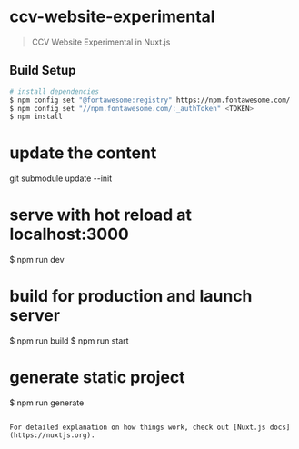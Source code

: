 # ccv-website-experimental

> CCV Website Experimental in Nuxt.js

## Build Setup

```bash
# install dependencies
$ npm config set "@fortawesome:registry" https://npm.fontawesome.com/
$ npm config set "//npm.fontawesome.com/:_authToken" <TOKEN>
$ npm install
```

# update the content
git submodule update --init

# serve with hot reload at localhost:3000
$ npm run dev

# build for production and launch server
$ npm run build
$ npm run start

# generate static project
$ npm run generate
```

For detailed explanation on how things work, check out [Nuxt.js docs](https://nuxtjs.org).
